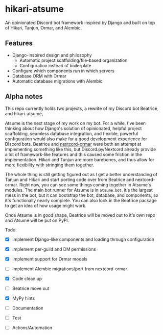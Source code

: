 # hikari-atsume

An opinionated Discord bot framework inspired by Django and built on 
top of Hikari, Tanjun, Ormar, and Alembic.

## Features

- Django-inspired design and philosophy
  - Automatic project scaffolding/file-based organization
  - Configuration instead of boilerplate
- Configure which components run in which servers
- Database ORM with Ormar
- Automatic database migrations with Alembic

## Alpha notes

This repo currently holds two projects, a rewrite of my Discord bot 
Beatrice, and hikari-atsume, 

Atsume is the next stage of my work on my bot. For a while, I've 
been thinking about how Django's solution of opinionated, helpful 
project scaffolding, seamless database integration, and flexible, 
powerful configuration would also make for a good development 
experience for Discord bots. Beatrice and [nextcord-ormar](https://github.com/pmdevita/nextcord-ormar) 
were both an attempt at implementing something like this, 
but Discord.py/Nextcord already provide a lot of framework-like 
features and this caused some friction in the implementation. 
Hikari and Tanjun are more barebones, and thus allow for more 
flexibility with stringing them together.

The whole thing is still getting figured out as I get a better 
understanding of Tanjun and Hikari and start porting code over from 
Beatrice and nextcord-ormar. Right now, you can see some things 
coming together in Atsume's modules. The main bot runner for Atsume 
is in `atsume.bot`, it's the largest mess in the bot, but 
it can bootstrap the bot, database, and components, so it's functionally
nearly complete. You can also look in the Beatrice package to get an
idea of how usage might work.

Once Atsume is in good shape, Beatrice will be moved out to it's own repo 
and Atsume will be put on PyPI.

Todo:
 - [x] Implement Django-like components and loading through configuration
 - [x] Implement per-guild and DM permissions
 - [x] Implement support for Ormar models
 - [ ] Implement Alembic migrations/port from nextcord-ormar
 - [x] Code clean up
 - [ ] Beatrice move out
 - [x] MyPy hints
 - [ ] Documentation
 - [ ] Test
 - [ ] Actions/Automation



